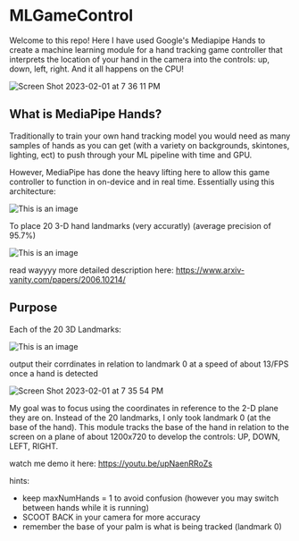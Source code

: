 # MLGameControl
Welcome to this repo! Here I have used Google's Mediapipe Hands to create a machine learning module for a hand tracking game controller
that interprets the location of your hand in the camera into the controls: up, down, left, right. 
And it all happens on the CPU!

![Screen Shot 2023-02-01 at 7 36 11 PM](https://user-images.githubusercontent.com/91762926/216210618-5eef1586-1f7f-48d1-9f0e-c7057c7db771.png)


## What is MediaPipe Hands?
Traditionally to train your own hand tracking model you would need as many samples of hands as you can get (with a variety on backgrounds, skintones, lighting, ect) to push through your ML pipeline with time and GPU.




However, MediaPipe has done the heavy lifting here to allow this game controller to function in on-device and in real time. Essentially using this architecture:

![This is an image](https://1.bp.blogspot.com/-s_rfpl9S-sQ/XVrS_bzhcKI/AAAAAAAAEhc/_OrSe3VDLt8o1L6l2mA5HJsaqVZdaObpgCEwYBhgL/s1600/image5.png)

To place 20 3-D hand landmarks (very accuratly) (average precision of 95.7%)

![This is an image]([https://media.arxiv-vanity.com/render-output/5947185/dataset.png](https://1.bp.blogspot.com/-8SxmsK5VoJ0/XVrTpMrJDFI/AAAAAAAAEiM/nAa3vuj8a2sjgEPAeMKXD4m09yKUgjVIQCLcBGAs/s640/Screenshot%2B2019-08-19%2Bat%2B9.51.25%2BAM.png))

read wayyyy more detailed description here: 
https://www.arxiv-vanity.com/papers/2006.10214/

## Purpose
Each of the 20 3D Landmarks:

![This is an image](https://mediapipe.dev/images/mobile/hand_landmarks.png)


output their corrdinates in relation to landmark 0 at a speed of about 13/FPS once a hand is detected 

![Screen Shot 2023-02-01 at 7 35 54 PM](https://user-images.githubusercontent.com/91762926/216209567-3feb025b-009a-4632-9cc2-92df1bbed158.png)


My goal was to focus using the coordinates in reference to the 2-D plane they are on. Instead of the 20 landmarks, I only took landmark 0 (at the base of the hand). 
This module tracks the base of the hand in relation to the screen on a plane of about 1200x720 to develop the controls: UP, DOWN, LEFT, RIGHT.

watch me demo it here: https://youtu.be/upNaenRRoZs

hints: 
* keep maxNumHands = 1 to avoid confusion (however you may switch between hands while it is running)
* SCOOT BACK in your camera for more accuracy
* remember the base of your palm is what is being tracked (landmark 0)



